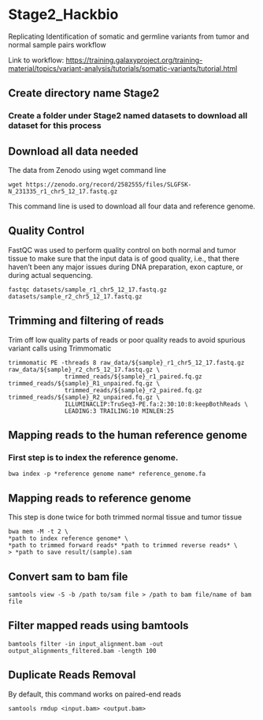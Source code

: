 # Stage2_Hackbio
Replicating Identification of somatic and germline variants from tumor and normal sample pairs workflow

Link to workflow: https://training.galaxyproject.org/training-material/topics/variant-analysis/tutorials/somatic-variants/tutorial.html
## Create directory name Stage2
### Create a folder under Stage2 named datasets to download all dataset for this process

## Download all data needed
The data from Zenodo using wget command line 

```
wget https://zenodo.org/record/2582555/files/SLGFSK-N_231335_r1_chr5_12_17.fastq.gz
```
This command line is used to download all four data and reference genome. 

## Quality Control
FastQC was used to perform quality control on both normal and tumor tissue to make sure that the input data is of good quality, i.e., that there haven’t been any major issues during DNA preparation, exon capture, or during actual sequencing.

```
fastqc datasets/sample_r1_chr5_12_17.fastq.gz datasets/sample_r2_chr5_12_17.fastq.gz
```
## Trimming and filtering of reads
Trim off low quality parts of reads or poor quality reads to avoid spurious variant calls using Trimmomatic 
```
trimmomatic PE -threads 8 raw_data/${sample}_r1_chr5_12_17.fastq.gz raw_data/${sample}_r2_chr5_12_17.fastq.gz \
                trimmed_reads/${sample}_r1_paired.fq.gz trimmed_reads/${sample}_R1_unpaired.fq.gz \
                trimmed_reads/${sample}_r2_paired.fq.gz trimmed_reads/${sample}_R2_unpaired.fq.gz \
                ILLUMINACLIP:TruSeq3-PE.fa:2:30:10:8:keepBothReads \
                LEADING:3 TRAILING:10 MINLEN:25
```

## Mapping reads to the human reference genome
### First step is to index the reference genome.
```
bwa index -p *reference genome name* reference_genome.fa
```

## Mapping reads to reference genome
This step is done twice for both trimmed normal tissue and tumor tissue
```
bwa mem -M -t 2 \
*path to index reference genome* \
*path to trimmed forward reads* *path to trimmed reverse reads* \
> *path to save result/(sample).sam
```

## Convert sam to bam file 
```
samtools view -S -b /path to/sam file > /path to bam file/name of bam file
```

## Filter mapped reads using bamtools
```
bamtools filter -in input_alignment.bam -out output_alignments_filtered.bam -length 100
```
## Duplicate Reads Removal
By default, this command works on paired-end reads
```
samtools rmdup <input.bam> <output.bam>
```
